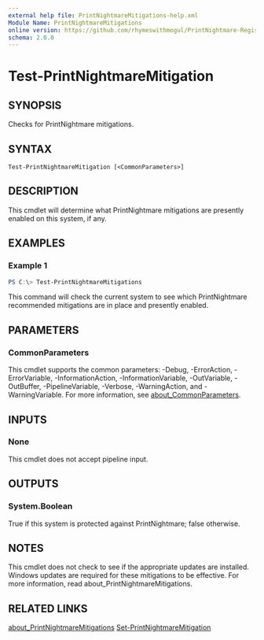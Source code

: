 ```yaml
---
external help file: PrintNightmareMitigations-help.xml
Module Name: PrintNightmareMitigations
online version: https://github.com/rhymeswithmogul/PrintNightmare-Registry-Changes/blob/main/man/en-US/Test-PrintNightmareMitigation.md
schema: 2.0.0
---
```


# Test-PrintNightmareMitigation

## SYNOPSIS
Checks for PrintNightmare mitigations.

## SYNTAX

```
Test-PrintNightmareMitigation [<CommonParameters>]
```

## DESCRIPTION
This cmdlet will determine what PrintNightmare mitigations are presently enabled on this system, if any.

## EXAMPLES

### Example 1
```powershell
PS C:\> Test-PrintNightmareMitigations
```

This command will check the current system to see which PrintNightmare recommended mitigations are in place and presently enabled.

## PARAMETERS

### CommonParameters
This cmdlet supports the common parameters: -Debug, -ErrorAction, -ErrorVariable, -InformationAction, -InformationVariable, -OutVariable, -OutBuffer, -PipelineVariable, -Verbose, -WarningAction, and -WarningVariable. For more information, see [about_CommonParameters](http://go.microsoft.com/fwlink/?LinkID=113216).

## INPUTS

### None

This cmdlet does not accept pipeline input.

## OUTPUTS

### System.Boolean

True if this system is protected against PrintNightmare;  false otherwise.

## NOTES
This cmdlet does not check to see if the appropriate updates are installed.  Windows updates are required for these mitigations to be effective.  For more information, read about_PrintNightmareMitigations.

## RELATED LINKS
[about_PrintNightmareMitigations]()
[Set-PrintNightmareMitigation]()
